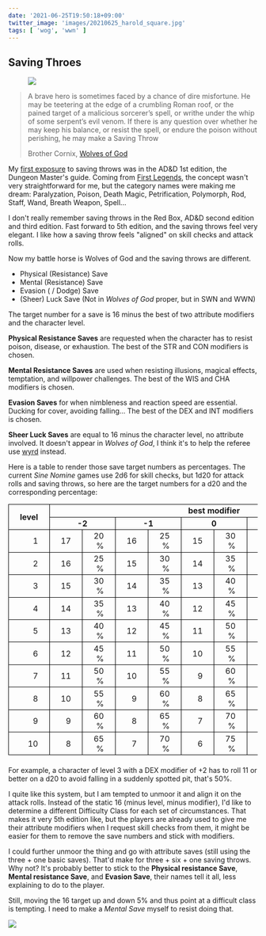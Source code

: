 ```yaml
---
date: '2021-06-25T19:50:18+09:00'
twitter_image: 'images/20210625_harold_square.jpg'
tags: [ 'wog', 'wwn' ]
---
```


## Saving Throes

<figure class="right">
<img src="images/20210625_harold.jpg" loading="lazy" />
<figcaption>
</figcaption>
</figure>

> A brave hero is sometimes faced by a chance of dire misfortune. He may
> be teetering at the edge of a crumbling Roman roof,
> or the pained target of a malicious sorcerer’s spell, or
> writhe under the whip of some serpent’s evil venom.
> If there is any question over whether he may keep
> his balance, or resist the spell, or endure the poison
> without perishing, he may make a Saving Throw
>
> <span class="attribution">Brother Cornix, <a href="https://www.drivethrurpg.com/product/308470/Wolves-of-God-Adventures-in-Dark-Ages-England?affiliate_id=2746229">Wolves of God</a></span>

My [first exposure](images/20210625_add1_saving_throws.jpg) to saving throws was in the AD&amp;D 1st edition, the Dungeon Master's guide. Coming from [First Legends](20210518.html?t=La_Table_Ronde&f=saving_throws), the concept wasn't very straightforward for me, but the category names were making me dream: Paralyzation, Poison, Death Magic, Petrification, Polymorph, Rod, Staff, Wand, Breath Weapon, Spell...

I don't really remember saving throws in the Red Box, AD&amp;D second edition and third edition. Fast forward to 5th edition, and the saving throws feel very elegant. I like how a saving throw feels "aligned" on skill checks and attack rolls.

Now my battle horse is Wolves of God and the saving throws are different.

* Physical (Resistance) Save
* Mental (Resistance) Save
* Evasion ( / Dodge) Save
* (Sheer) Luck Save (Not in _Wolves of God_ proper, but in SWN and WWN)

The target number for a save is 16 minus the best of two attribute modifiers and the character level.

**Physical Resistance Saves** are requested when the character has to resist poison, disease, or exhaustion. The best of the STR and CON modifiers is chosen.

**Mental Resistance Saves** are used when resisting illusions, magical effects, temptation, and willpower challenges. The best of the WIS and CHA modifiers is chosen.

**Evasion Saves** for when nimbleness and reaction speed are essential. Ducking for cover, avoiding falling... The best of the DEX and INT modifiers is chosen.

**Sheer Luck Saves** are equal to 16 minus the character level, no attribute involved. It doesn't appear in _Wolves of God_, I think it's to help the referee use [wyrd](https://en.wikipedia.org/wiki/Wyrd) instead.

Here is a table to render those save target numbers as percentages. The current _Sine Nomine_ games use 2d6 for skill checks, but 1d20 for attack rolls and saving throws, so here are the target numbers for a d20 and the corresponding percentage:

<style>
#t20210625 {
  width: 100%;
  margin-bottom: 1.4em;
}
#t20210625 th, #t20210625 td {
  border: 1px solid black;
  padding: 0.14em 1.4em;
}
#t20210625 td {
  text-align: right;
}
#t20210625 tbody tr:hover {
  background-color: #dedede;
}
</style>
<table id="t20210625">
<thead>
<tr><th rowspan="2">level</th><th colspan="10">best modifier</th></tr>
<tr><th colspan="2">-2</th><th colspan="2">-1</th><th colspan="2">0</th><th colspan="2">1</th><th colspan="2">2</th></tr>
</thead>
<tbody>
<tr><td>1</td><td>17</td><td>20 %</td><td>16</td><td>25 %</td><td>15</td><td>30 %</td><td>14</td><td>35 %</td><td>13</td><td>40 %</td></tr>
<tr><td>2</td><td>16</td><td>25 %</td><td>15</td><td>30 %</td><td>14</td><td>35 %</td><td>13</td><td>40 %</td><td>12</td><td>45 %</td></tr>
<tr><td>3</td><td>15</td><td>30 %</td><td>14</td><td>35 %</td><td>13</td><td>40 %</td><td>12</td><td>45 %</td><td>11</td><td>50 %</td></tr>
<tr><td>4</td><td>14</td><td>35 %</td><td>13</td><td>40 %</td><td>12</td><td>45 %</td><td>11</td><td>50 %</td><td>10</td><td>55 %</td></tr>
<tr><td>5</td><td>13</td><td>40 %</td><td>12</td><td>45 %</td><td>11</td><td>50 %</td><td>10</td><td>55 %</td><td>9</td><td>60 %</td></tr>
<tr><td>6</td><td>12</td><td>45 %</td><td>11</td><td>50 %</td><td>10</td><td>55 %</td><td>9</td><td>60 %</td><td>8</td><td>65 %</td></tr>
<tr><td>7</td><td>11</td><td>50 %</td><td>10</td><td>55 %</td><td>9</td><td>60 %</td><td>8</td><td>65 %</td><td>7</td><td>70 %</td></tr>
<tr><td>8</td><td>10</td><td>55 %</td><td>9</td><td>60 %</td><td>8</td><td>65 %</td><td>7</td><td>70 %</td><td>6</td><td>75 %</td></tr>
<tr><td>9</td><td>9</td><td>60 %</td><td>8</td><td>65 %</td><td>7</td><td>70 %</td><td>6</td><td>75 %</td><td>5</td><td>80 %</td></tr>
<tr><td>10</td><td>8</td><td>65 %</td><td>7</td><td>70 %</td><td>6</td><td>75 %</td><td>5</td><td>80 %</td><td>4</td><td>85 %</td></tr>
</tbody>
</table>

For example, a character of level 3 with a DEX modifier of +2 has to roll 11 or better on a d20 to avoid falling in a suddenly spotted pit, that's 50%.

I quite like this system, but I am tempted to unmoor it and align it on the attack rolls. Instead of the static 16 (minus level, minus modifier), I'd like to determine a different Difficulty Class for each set of circumstances. That makes it very 5th edition like, but the players are already used to give me their attribute modifiers when I request skill checks from them, it might be easier for them to remove the save numbers and stick with modifiers.

I could further unmoor the thing and go with attribute saves (still using the three + one basic saves). That'd make for three + six + one saving throws. Why not? It's probably better to stick to the **Physical resistance Save**, **Mental resistance Save**, and **Evasion Save**, their names tell it all, less explaining to do to the player.

Still, moving the 16 target up and down 5% and thus point at a difficult class is tempting. I need to make a _Mental Save_ myself to resist doing that.

<img class="pix" src="/images/pix.png?t=saving_throes" loading="lazy" />

